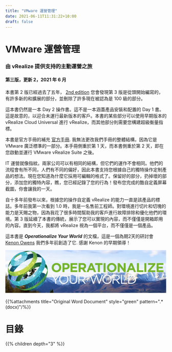 ```yaml
---
title: "VMware 運營管理"
date: 2021-06-11T11:31:22+10:00
draft: false
---
```


# VMware 運營管理
### 由 vRealize 提供支持的主動運營之旅

#### 第三版，更新 2，2021 年 6 月

本書第 2 版已經過去了五年， [2nd edition](http://virtual-red-dot.info/released-vmware-performance-and-capacity-management/) 您會發現第 3 版是從頭開始編寫的，有許多新的和擴展的部分，並刪除了許多現在被認為是 100 級的部分。

這本書仍然是一本 Day 2 操作書。這不是一本涵蓋產品安裝和配置的 Day 1 書。這是故意的，以迎合未運行最新版本的客戶。本書的某些部分可以使用早期版本的 vRealize Cloud Universal 進行 vRealize，而其他部分則需要您構建超級衡量指標。

本書是官方手冊的補充 [官方手冊](https://docs.vmware.com/en/vRealize-Operations-Manager/index.html). 我無法更改我們手冊的整體結構，因為它是 VMware 廣泛標準的一部分。本手冊側重於第 1 天，而本書側重於第 2 天，即在您啟動並運行 VMware vRealize Suite 之後。

IT 運營就像指紋。兩家公司可以有相同的結構，但它們的運作不會相同。他們的流程會有所不同，人們有不同的偏好，因此本書支持您根據自己的獨特操作定制產品的想法。現在您知道為什麼它採用可編輯的格式了。保留好的部分，扔掉壞的部分，添加您的獨特內容，瞧，您已經記錄了您的行為！發布您完成的酷自定義屏幕截圖，你會讓我的一天。

自十多年前發布以來，根據您的操作自定義 vRealize 的能力一直是該產品的標誌。多年前我第一次看到 1.0 時，我是一名售前工程師。對環境進行切片和切塊的能力是天賜之物，因為我花了很多時間幫助我的客戶進行故障排除和優化他們的環境。第 3 版延續了本書的傳統，展示了您可以實現的內容，而不僅僅是開箱即用的內容。直到今天，我都將 vRealize 視為一個平台，而不僅僅是一個產品。

這本書是 ***Operationalize Your World***  的文檔，這是一個為期2天的研討會 [Kenon Owens](https://www.linkedin.com/in/kenon-owens/) 我們多年前創造了它. 感謝 Kenon 的早期領導！

![Operationalize your world image](operationalize-your-world.png)

{{%attachments title="Original Word Document" style="green" pattern=".*(docx)"/%}}

# 目錄

{{% children depth="3" %}}